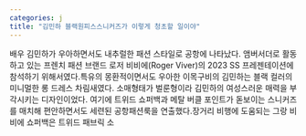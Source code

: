 ```yaml
---
categories: j
title: "김민하 블랙원피스스니커즈가 이렇게 청초할 일이야"
---
```

배우 김민하가 우아하면서도 내추럴한 패션 스타일로 공항에 나타났다. 앰버서더로 활동하고 있는 프렌치 패션 브랜드 로저 비비에(Roger Viver)의 2023 SS 프레젠테이션에 참석하기 위해서였다.특유의 몽환적이면서도 우아한 이목구비의 김민하는 블랙 컬러의 미니멀한 롱 드레스 차림새였다. 소매형태가 벌룬형이라 김민하의 여성스러운 매력을 부각시키는 디자인이었다. 여기에 트위드 쇼퍼백과 메탈 버클 포인트가 돋보이는 스니커즈를 매치해 편안하면서도 세련된 공항패션룩을 연출했다.장거리 비행에 도움되는 그랑 비비에 쇼퍼백은 트위드 패브릭 소